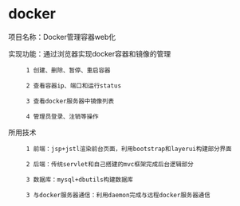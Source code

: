 # docker
项目名称：Docker管理容器web化

实现功能：通过浏览器实现docker容器和镜像的管理

         1 创建、删除、暂停、重启容器
         
         2 查看容器ip、端口和运行status
         
         3 查看docker服务器中镜像列表
         
         4 管理员登录、注销等操作
         
所用技术

         1 前端：jsp+jstl渲染前台页面，利用bootstrap和layerui构建部分界面
         
         2 后端：传统servlet和自己搭建的mvc框架完成后台逻辑部分
         
         3 数据库：mysql+dbutils构建数据库
         
         3 与docker服务器通信：利用daemon完成与远程docker服务器通信
